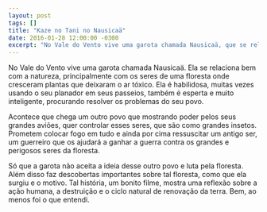 ```yaml
---
layout: post
tags: []
title: "Kaze no Tani no Nausicaä"
date: 2016-01-28 12:00:00 -0300
excerpt: "No Vale do Vento vive uma garota chamada Nausicaä, que se relaciona bem com a natureza."
---
```


No Vale do Vento vive uma garota chamada Nausicaä. Ela se relaciona bem com a natureza,
principalmente com os seres de uma floresta onde cresceram plantas que deixaram o ar
tóxico. Ela é habilidosa, muitas vezes usando o seu planador em seus passeios, também
é esperta e muito inteligente, procurando resolver os problemas do seu povo.

Acontece que chega um outro povo que mostrando poder pelos seus grandes aviões, quer
controlar esses seres, que são como grandes insetos. Prometem colocar fogo em tudo
e ainda por cima ressuscitar um antigo ser, um guerreiro que os ajudará a ganhar
a guerra contra os grandes e perigosos seres da floresta.

Só que a garota não aceita a ideia desse outro povo e luta pela floresta. Além disso
faz descobertas importantes sobre tal floresta, como que ela surgiu e o motivo. Tal
história, um bonito filme, mostra uma reflexão sobre a ação humana, a destruição e
o ciclo natural de renovação da terra. Bem, ao menos foi o que entendi.
